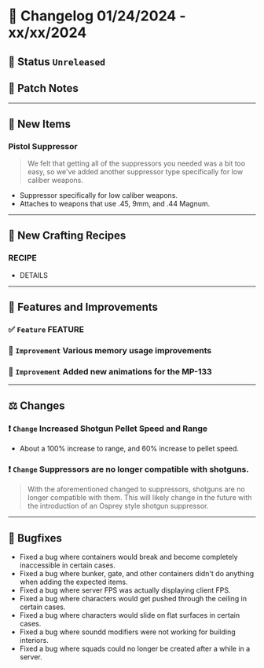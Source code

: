 # :bookmark_tabs:  Changelog 01/24/2024 - xx/xx/2024

## :red_circle: Status `Unreleased`
<!-- ## :green_circle: Status `Released` -->

## :speech_balloon: Patch Notes

________

## :gun: New Items

### Pistol Suppressor
> We felt that getting all of the suppressors you needed was a bit too easy, so we've added another suppressor type specifically for low caliber weapons.
- Suppressor specifically for low caliber weapons.
- Attaches to weapons that use .45, 9mm, and .44 Magnum.

________

## :thread: New Crafting Recipes

### RECIPE
- DETAILS

________

## :loudspeaker: Features and Improvements


### :white_check_mark: `Feature` FEATURE

### :arrow_up_small: `Improvement` Various memory usage improvements

### :arrow_up_small: `Improvement` Added new animations for the MP-133

________

## :balance_scale: Changes

### :exclamation: `Change` Increased Shotgun Pellet Speed and Range
- About a 100% increase to range, and 60% increase to pellet speed.

### :exclamation: `Change` Suppressors are no longer compatible with shotguns.
> With the aforementioned changed to suppressors, shotguns are no longer compatible with them.
> This will likely change in the future with the introduction of an Osprey style shotgun suppressor.

________

## :bug: Bugfixes
- Fixed a bug where containers would break and become completely inaccessible in certain cases.
- Fixed a bug where bunker, gate, and other containers didn't do anything when adding the expected items.
- Fixed a bug where server FPS was actually displaying client FPS.
- Fixed a bug where characters would get pushed through the ceiling in certain cases.
- Fixed a bug where characters would slide on flat surfaces in certain cases.
- Fixed a bug where soundd modifiers were not working for building interiors.
- Fixed a bug where squads could no longer be created after a while in a server.
